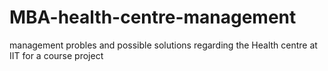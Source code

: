 # MBA-health-centre-management
management probles and possible solutions regarding the Health centre at IIT for a course project
